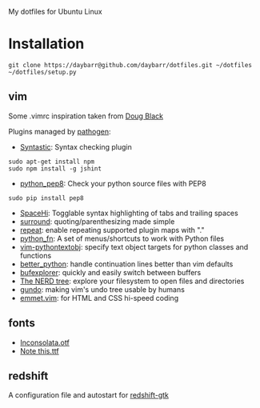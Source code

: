 My dotfiles for Ubuntu Linux

# Installation

    git clone https://daybarr@github.com/daybarr/dotfiles.git ~/dotfiles
    ~/dotfiles/setup.py

## vim
Some .vimrc inspiration taken from [Doug Black](http://dougblack.io/words/a-good-vimrc.html)

Plugins managed by [pathogen](https://github.com/tpope/vim-pathogen):

* [Syntastic](https://github.com/scrooloose/syntastic): Syntax checking plugin
```
sudo apt-get install npm
sudo npm install -g jshint
```
* [python_pep8](http://www.vim.org/scripts/script.php?script_id=3160): Check your python source files with PEP8
```
sudo pip install pep8
```
* [SpaceHi](http://www.vim.org/scripts/script.php?script_id=443): Togglable syntax highlighting of tabs and trailing spaces
* [surround](http://www.vim.org/scripts/script.php?script_id=1697): quoting/parenthesizing made simple
* [repeat](http://www.vim.org/scripts/script.php?script_id=2136): enable repeating supported plugin maps with "."
* [python_fn](http://www.vim.org/scripts/script.php?script_id=30): A set of menus/shortcuts to work with Python files
* [vim-pythontextobj](https://github.com/natw/vim-pythontextobj): specify text object targets for python classes and functions
* [better_python](http://www.vim.org/scripts/script.php?script_id=974): handle continuation lines better than vim defaults
* [bufexplorer](http://www.vim.org/scripts/script.php?script_id=42): quickly and easily switch between buffers
* [The NERD tree](http://www.vim.org/scripts/script.php?script_id=1658): explore your filesystem to open files and directories
* [gundo](http://www.vim.org/scripts/script.php?script_id=1658): making vim's undo tree usable by humans
* [emmet.vim](http://www.vim.org/scripts/script.php?script_id=2981): for HTML and CSS hi-speed coding

## fonts
* [Inconsolata.otf](http://www.levien.com/type/myfonts/inconsolata.html)
* [Note this.ttf](http://www.dafont.com/note-this.font)

## redshift
A configuration file and autostart for [redshift-gtk](http://jonls.dk/redshift/)
